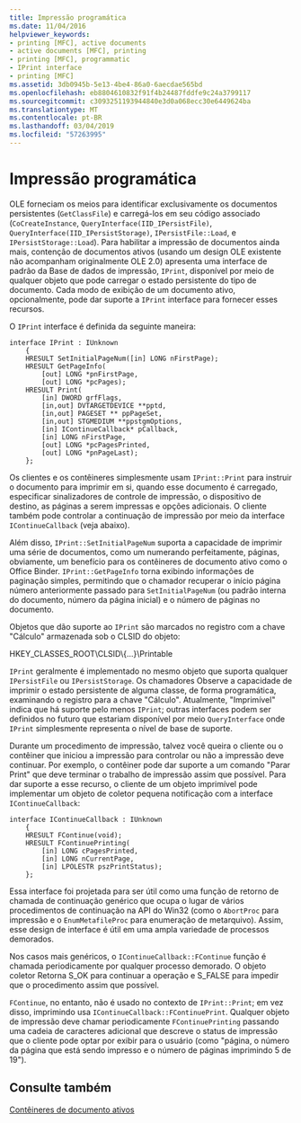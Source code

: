 ```yaml
---
title: Impressão programática
ms.date: 11/04/2016
helpviewer_keywords:
- printing [MFC], active documents
- active documents [MFC], printing
- printing [MFC], programmatic
- IPrint interface
- printing [MFC]
ms.assetid: 3db0945b-5e13-4be4-86a0-6aecdae565bd
ms.openlocfilehash: eb8804610832f91f4b24487fddfe9c24a3799117
ms.sourcegitcommit: c3093251193944840e3d0a068ecc30e6449624ba
ms.translationtype: MT
ms.contentlocale: pt-BR
ms.lasthandoff: 03/04/2019
ms.locfileid: "57263995"
---
```

# <a name="programmatic-printing"></a>Impressão programática

OLE forneciam os meios para identificar exclusivamente os documentos persistentes (`GetClassFile`) e carregá-los em seu código associado (`CoCreateInstance`, `QueryInterface(IID_IPersistFile)`, `QueryInterface(IID_IPersistStorage)`, `IPersistFile::Load`, e `IPersistStorage::Load`). Para habilitar a impressão de documentos ainda mais, contenção de documentos ativos (usando um design OLE existente não acompanham originalmente OLE 2.0) apresenta uma interface de padrão da Base de dados de impressão, `IPrint`, disponível por meio de qualquer objeto que pode carregar o estado persistente do tipo de documento. Cada modo de exibição de um documento ativo, opcionalmente, pode dar suporte a `IPrint` interface para fornecer esses recursos.

O `IPrint` interface é definida da seguinte maneira:

```
interface IPrint : IUnknown
    {
    HRESULT SetInitialPageNum([in] LONG nFirstPage);
    HRESULT GetPageInfo(
        [out] LONG *pnFirstPage,
        [out] LONG *pcPages);
    HRESULT Print(
        [in] DWORD grfFlags,
        [in,out] DVTARGETDEVICE **pptd,
        [in,out] PAGESET ** ppPageSet,
        [in,out] STGMEDIUM **ppstgmOptions,
        [in] IContinueCallback* pCallback,
        [in] LONG nFirstPage,
        [out] LONG *pcPagesPrinted,
        [out] LONG *pnPageLast);
    };
```

Os clientes e os contêineres simplesmente usam `IPrint::Print` para instruir o documento para imprimir em si, quando esse documento é carregado, especificar sinalizadores de controle de impressão, o dispositivo de destino, as páginas a serem impressas e opções adicionais. O cliente também pode controlar a continuação de impressão por meio da interface `IContinueCallback` (veja abaixo).

Além disso, `IPrint::SetInitialPageNum` suporta a capacidade de imprimir uma série de documentos, como um numerando perfeitamente, páginas, obviamente, um benefício para os contêineres de documento ativo como o Office Binder. `IPrint::GetPageInfo` torna exibindo informações de paginação simples, permitindo que o chamador recuperar o início página número anteriormente passado para `SetInitialPageNum` (ou padrão interna do documento, número da página inicial) e o número de páginas no documento.

Objetos que dão suporte ao `IPrint` são marcados no registro com a chave "Cálculo" armazenada sob o CLSID do objeto:

HKEY_CLASSES_ROOT\CLSID\\{...}\Printable

`IPrint` geralmente é implementado no mesmo objeto que suporta qualquer `IPersistFile` ou `IPersistStorage`. Os chamadores Observe a capacidade de imprimir o estado persistente de alguma classe, de forma programática, examinando o registro para a chave "Cálculo". Atualmente, "Imprimível" indica que há suporte pelo menos `IPrint`; outras interfaces podem ser definidos no futuro que estariam disponível por meio `QueryInterface` onde `IPrint` simplesmente representa o nível de base de suporte.

Durante um procedimento de impressão, talvez você queira o cliente ou o contêiner que iniciou a impressão para controlar ou não a impressão deve continuar. Por exemplo, o contêiner pode dar suporte a um comando "Parar Print" que deve terminar o trabalho de impressão assim que possível. Para dar suporte a esse recurso, o cliente de um objeto imprimível pode implementar um objeto de coletor pequena notificação com a interface `IContinueCallback`:

```
interface IContinueCallback : IUnknown
    {
    HRESULT FContinue(void);
    HRESULT FContinuePrinting(
        [in] LONG cPagesPrinted,
        [in] LONG nCurrentPage,
        [in] LPOLESTR pszPrintStatus);
    };
```

Essa interface foi projetada para ser útil como uma função de retorno de chamada de continuação genérico que ocupa o lugar de vários procedimentos de continuação na API do Win32 (como o `AbortProc` para impressão e o `EnumMetafileProc` para enumeração de metarquivo). Assim, esse design de interface é útil em uma ampla variedade de processos demorados.

Nos casos mais genéricos, o `IContinueCallback::FContinue` função é chamada periodicamente por qualquer processo demorado. O objeto coletor Retorna S_OK para continuar a operação e S_FALSE para impedir que o procedimento assim que possível.

`FContinue`, no entanto, não é usado no contexto de `IPrint::Print`; em vez disso, imprimindo usa `IContinueCallback::FContinuePrint`. Qualquer objeto de impressão deve chamar periodicamente `FContinuePrinting` passando uma cadeia de caracteres adicional que descreve o status de impressão que o cliente pode optar por exibir para o usuário (como "página, o número da página que está sendo impresso e o número de páginas imprimindo 5 de 19").

## <a name="see-also"></a>Consulte também

[Contêineres de documento ativos](../mfc/active-document-containers.md)
